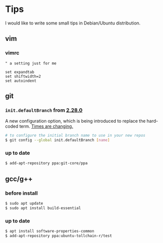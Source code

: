 # Tips
I would like to write some small tips in Debian/Ubuntu distribution.

## vim

### vimrc

```vimrc
" a setting just for me

set expandtab
set shiftwidth=2
set autoindent
```


## git

### ```init.defaultBranch``` from [2.28.0](https://github.blog/2020-07-27-highlights-from-git-2-28/)

A new configuration option, which is being introduced to replace the hard-coded term.
[Times are changing.](https://sfconservancy.org/news/2020/jun/23/gitbranchname/)

```bash
# to configure the initial branch name to use in your new repos
$ git config --global init.defaultBranch [name]
```

### up to date

```bash
$ add-apt-repository ppa:git-core/ppa
```


## gcc/g++

### before install

```bash
$ sudo apt update
$ sudo apt install build-essential
```

### up to date

```bash
$ apt install software-properties-common
$ add-apt-repository ppa:ubuntu-tollchain-r/test
```
